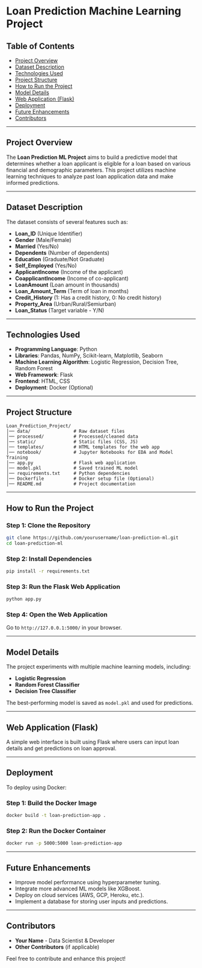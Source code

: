 # Loan Prediction Machine Learning Project

## Table of Contents

- [Project Overview](#project-overview)
- [Dataset Description](#dataset-description)
- [Technologies Used](#technologies-used)
- [Project Structure](#project-structure)
- [How to Run the Project](#how-to-run-the-project)
- [Model Details](#model-details)
- [Web Application (Flask)](#web-application-flask)
- [Deployment](#deployment)
- [Future Enhancements](#future-enhancements)
- [Contributors](#contributors)

---

## Project Overview

The **Loan Prediction ML Project** aims to build a predictive model that determines whether a loan applicant is eligible for a loan based on various financial and demographic parameters. This project utilizes machine learning techniques to analyze past loan application data and make informed predictions.

---

## Dataset Description

The dataset consists of several features such as:

- **Loan\_ID** (Unique Identifier)
- **Gender** (Male/Female)
- **Married** (Yes/No)
- **Dependents** (Number of dependents)
- **Education** (Graduate/Not Graduate)
- **Self\_Employed** (Yes/No)
- **ApplicantIncome** (Income of the applicant)
- **CoapplicantIncome** (Income of co-applicant)
- **LoanAmount** (Loan amount in thousands)
- **Loan\_Amount\_Term** (Term of loan in months)
- **Credit\_History** (1: Has a credit history, 0: No credit history)
- **Property\_Area** (Urban/Rural/Semiurban)
- **Loan\_Status** (Target variable - Y/N)

---

## Technologies Used

- **Programming Language**: Python
- **Libraries**: Pandas, NumPy, Scikit-learn, Matplotlib, Seaborn
- **Machine Learning Algorithm**: Logistic Regression, Decision Tree, Random Forest
- **Web Framework**: Flask
- **Frontend**: HTML, CSS
- **Deployment**: Docker (Optional)

---

## Project Structure

```
Loan_Prediction_Project/
│── data/                # Raw dataset files
│── processed/           # Processed/cleaned data
│── static/              # Static files (CSS, JS)
│── templates/           # HTML templates for the web app
│── notebook/            # Jupyter Notebooks for EDA and Model Training
│── app.py               # Flask web application
│── model.pkl            # Saved trained ML model
│── requirements.txt     # Python dependencies
│── Dockerfile           # Docker setup file (Optional)
│── README.md            # Project documentation
```

---

## How to Run the Project

### Step 1: Clone the Repository

```bash
git clone https://github.com/yourusername/loan-prediction-ml.git
cd loan-prediction-ml
```

### Step 2: Install Dependencies

```bash
pip install -r requirements.txt
```

### Step 3: Run the Flask Web Application

```bash
python app.py
```

### Step 4: Open the Web Application

Go to `http://127.0.0.1:5000/` in your browser.

---

## Model Details

The project experiments with multiple machine learning models, including:

- **Logistic Regression**
- **Random Forest Classifier**
- **Decision Tree Classifier**

The best-performing model is saved as `model.pkl` and used for predictions.

---

## Web Application (Flask)

A simple web interface is built using Flask where users can input loan details and get predictions on loan approval.

---

## Deployment

To deploy using Docker:

### Step 1: Build the Docker Image

```bash
docker build -t loan-prediction-app .
```

### Step 2: Run the Docker Container

```bash
docker run -p 5000:5000 loan-prediction-app
```

---

## Future Enhancements

- Improve model performance using hyperparameter tuning.
- Integrate more advanced ML models like XGBoost.
- Deploy on cloud services (AWS, GCP, Heroku, etc.).
- Implement a database for storing user inputs and predictions.

---

## Contributors

- **Your Name** - Data Scientist & Developer
- **Other Contributors** (if applicable)

Feel free to contribute and enhance this project!

